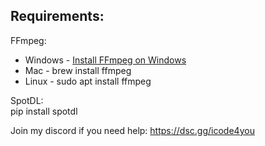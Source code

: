## Requirements:

FFmpeg:
- Windows - [Install FFmpeg on Windows](https://windowsloop.com/install-ffmpeg-windows-10/)
- Mac - brew install ffmpeg
- Linux - sudo apt install ffmpeg

SpotDL: <br>
pip install spotdl

Join my discord if you need help:
https://dsc.gg/icode4you
